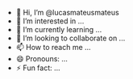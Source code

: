 - 👋 Hi, I’m @lucasmateusmateus
- 👀 I’m interested in ...
- 🌱 I’m currently learning ...
- 💞️ I’m looking to collaborate on ...
- 📫 How to reach me ...
- 😄 Pronouns: ...
- ⚡ Fun fact: ...

<!---
lucasmateusmateus/lucasmateusmateus is a ✨ special ✨ repository because its `README.md` (this file) appears on your GitHub profile.
You can click the Preview link to take a look at your changes.
--->
